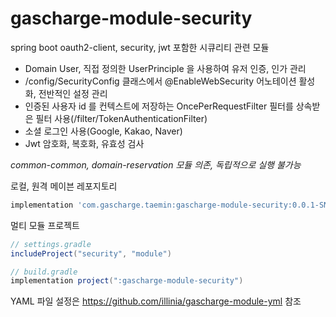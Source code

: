 # gascharge-module-security

spring boot oauth2-client, security, jwt 포함한 시큐리티 관련 모듈

* Domain User, 직접 정의한 UserPrinciple 을 사용하여 유저 인증, 인가 관리
* /config/SecurityConfig 클래스에서 @EnableWebSecurity 어노테이션 활성화, 전반적인 설정 관리
* 인증된 사용자 id 를 컨텍스트에 저장하는 OncePerRequestFilter 필터를 상속받은 필터 사용(/filter/TokenAuthenticationFilter)
* 소셜 로그인 사용(Google, Kakao, Naver)
* Jwt 암호화, 복호화, 유효성 검사

*common-common, domain-reservation 모듈 의존, 독립적으로 실행 불가능*

로컬, 원격 메이븐 레포지토리
```groovy
implementation 'com.gascharge.taemin:gascharge-module-security:0.0.1-SNAPSHOT'
```

멀티 모듈 프로젝트
```groovy
// settings.gradle
includeProject("security", "module")
```
```groovy
// build.gradle
implementation project(":gascharge-module-security")
```

YAML 파일 설정은 https://github.com/illinia/gascharge-module-yml 참조